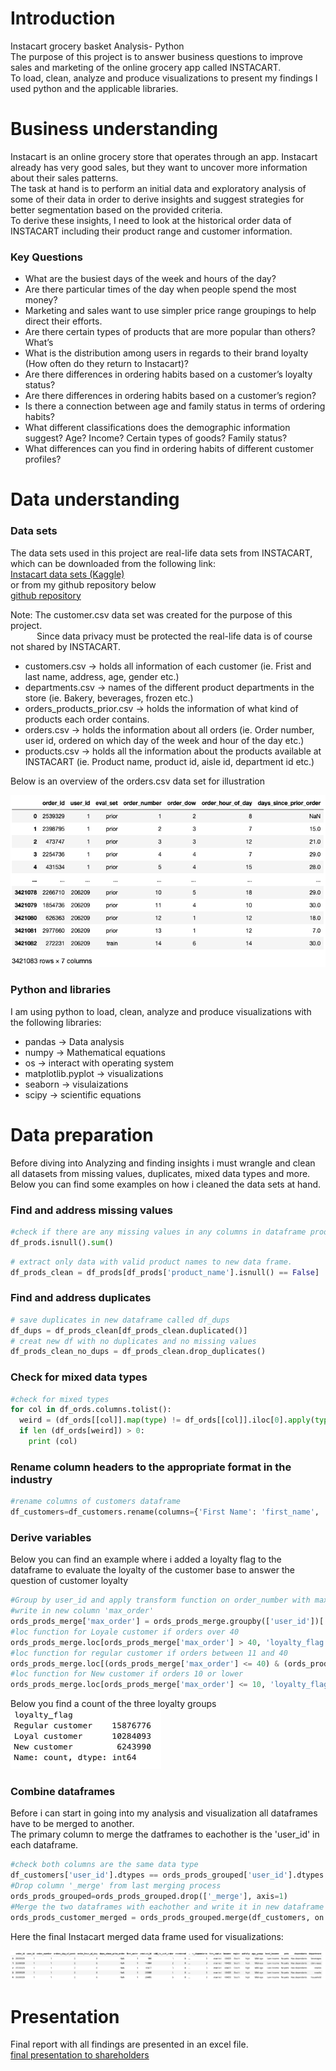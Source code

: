 # Introduction
Instacart grocery basket Analysis- Python</br >
The purpose of this project is to answer business questions to improve sales and marketing of the online grocery app called INSTACART.</br >
To load, clean, analyze and produce visualizations to present my findings I used python and the applicable libraries.

# Business understanding
Instacart is an online grocery store that operates through an app. Instacart already has very good sales, but they want to uncover more information about their sales patterns.</br >
The task at hand is to perform an initial data and exploratory analysis of some of their data in order to derive insights and suggest strategies for better segmentation based on the provided criteria.</br >
To derive these insights, I need to look at the historical order data of INSTACART including their product range and customer information.</br >

### Key Questions
*	What are the busiest days of the week and hours of the day?
* Are there particular times of the day when people spend the most money?
*	Marketing and sales want to use simpler price range groupings to help direct their efforts.
*	Are there certain types of products that are more popular than others? What’s
*	What is the distribution among users in regards to their brand loyalty (How often do they return to Instacart)?
*	Are there differences in ordering habits based on a customer’s loyalty status?
*	Are there differences in ordering habits based on a customer’s region?
*	Is there a connection between age and family status in terms of ordering habits?
*	What different classifications does the demographic information suggest? Age? Income? Certain types of goods? Family status?
*	What differences can you find in ordering habits of different customer profiles?


# Data understanding
### Data sets
The data sets used in this project are real-life data sets from INSTACART, which can be downloaded from the following link:</br >
[Instacart data sets (Kaggle)](https://www.kaggle.com/datasets/psparks/instacart-market-basket-analysis)</br >
or from my github repository below</br >
[github repository](https://gist.github.com/jeremystan/c3b39d947d9b88b3ccff3147dbcf6c6b)

Note: The customer.csv data set was created for the purpose of this project.</br >
&emsp;&emsp;&emsp;Since data privacy must be protected the real-life data is of course not shared by INSTACART.

*	customers.csv -> holds all information of each customer (ie. Frist and last name, address, age, gender etc.)
*	departments.csv -> names of the different product departments in the store (ie. Bakery, beverages, frozen etc.)
*	orders_products_prior.csv -> holds the information of what kind of products each order contains.
*	orders.csv -> holds the information about all orders (ie. Order number, user id, ordered on which day of the week and hour of the day etc.)
*	products.csv -> holds all the information about the products available at INSTACART (ie. Product name, product id, aisle id, department id etc.)

Below is an overview of the orders.csv data set for illustration

![alt text](</06 Screenshots/screenshot orders data set.png>)

### Python and libraries
I am using python to load, clean, analyze and produce visualizations with the following libraries:
- pandas -> Data analysis
- numpy -> Mathematical equations
- os -> interact with operating system
- matplotlib.pyplot -> visualizations
- seaborn -> visulaizations
- scipy -> scientific equations

# Data preparation
Before diving into Analyzing and finding insights i must wrangle and clean all datasets from missing values, duplicates, mixed data types and more.
Below you can find some examples on how i cleaned the data sets at hand.

### Find and address missing values
```python
#check if there are any missing values in any columns in dataframe products
df_prods.isnull().sum()
```
```python
# extract only data with valid product names to new data frame.
df_prods_clean = df_prods[df_prods['product_name'].isnull() == False]
```
### Find and address duplicates
```python
# save duplicates in new dataframe called df_dups
df_dups = df_prods_clean[df_prods_clean.duplicated()]
# creat new df with no duplicates and no missing values
df_prods_clean_no_dups = df_prods_clean.drop_duplicates()
```
### Check for mixed data types
```python
#check for mixed types
for col in df_ords.columns.tolist():
  weird = (df_ords[[col]].map(type) != df_ords[[col]].iloc[0].apply(type)).any(axis = 1)
  if len (df_ords[weird]) > 0:
    print (col)
```
### Rename column headers to the appropriate format in the industry
```python
#rename columns of customers dataframe
df_customers=df_customers.rename(columns={'First Name': 'first_name', 'Surnam': 'last_name', 'Gender': 'gender', 'STATE': 'state', 'Age': 'age'})
```
### Derive variables
Below you can find an example where i added a loyalty flag to the dataframe to evaluate the loyalty of the customer base to answer the question of customer loyalty
```python
#Group by user_id and apply transform function on order_number with max argument to find maximum orders
#write in new column 'max_order'
ords_prods_merge['max_order'] = ords_prods_merge.groupby(['user_id'])['order_number'].transform('max')
#loc function for Loyale customer if orders over 40
ords_prods_merge.loc[ords_prods_merge['max_order'] > 40, 'loyalty_flag'] = 'Loyal customer'
#loc function for regular customer if orders between 11 and 40
ords_prods_merge.loc[(ords_prods_merge['max_order'] <= 40) & (ords_prods_merge['max_order'] > 10), 'loyalty_flag'] = 'Regular customer'
#loc function for New customer if orders 10 or lower
ords_prods_merge.loc[ords_prods_merge['max_order'] <= 10, 'loyalty_flag'] = 'New customer'
```
Below you find a count of the three loyalty groups</br >
![alt text](</06 Screenshots/screenshot loyalty flag.png>)


### Combine dataframes
Before i can start in going into my analysis and visualization all dataframes have to be merged to another.</br >
The primary column to merge the datframes to eachother is the 'user_id' in each dataframe.</br >
```python
#check both columns are the same data type
df_customers['user_id'].dtypes == ords_prods_grouped['user_id'].dtypes
#Drop column '_merge' from last merging process
ords_prods_grouped=ords_prods_grouped.drop(['_merge'], axis=1)
#Merge the two dataframes with eachother and write it in new dataframe called 'ords_prods_customer_merged'
ords_prods_customer_merged = ords_prods_grouped.merge(df_customers, on = 'user_id', indicator = True, how ='inner')
```
Here the final Instacart merged data frame used for visualizations:

![alt text](</06 Screenshots/screenshot final data set Instacart.png>)


# Presentation
Final report with all findings are presented in an excel file.</br >
[final presentation to shareholders](</05 Sent to client>)
